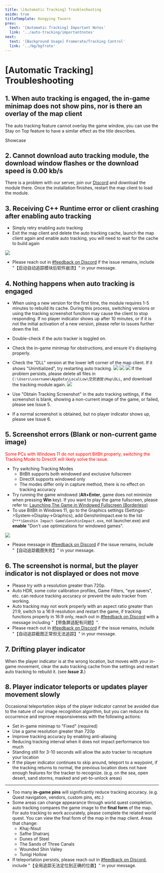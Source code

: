 ```yaml
---
title: \[Automatic Tracking] Troubleshooting
aside: true
titleTemplate: Kongying Tavern
prev:
  text: '[Automatic Tracking] Important Notes'
  link: '../auto-tracking/importantnotes'
next:
  text: '[Background Usage] Framerate/Tracking Control'
  link: '../bg/bgfrate'
---
```


# [Automatic Tracking] Troubleshooting

## 1. When auto tracking is engaged, the in-game minimap does not show pins, nor is there an overlay of the map client

The auto tracking feature cannot overlay the game window, you can use the Stay on Top feature to have a similar effect as the title describes.

Showcase
<MediaIntroduction 
  media="reddit"
  text="The Best Underground Map (Kongying Tavern x Teyvat Map Institute)"
  link="https://www.reddit.com/r/Genshin_Impact/comments/12znlyd/the_best_underground_map_kongying_tavern_x_teyvat/"
/>

## 2. Cannot download auto tracking module, the download window flashes or the download speed is 0.00 kb/s

There is a problem with our server, join our [Discord](https://discord.gg/S7MxgjcbtD) and download the module there. Once the installation finishes, restart the map client to load the module.

## 3. Receiving C++ Runtime error or client crashing after enabling auto tracking

- Simply retry enabling auto tracking
- Exit the map client and delete the auto tracking cache, launch the map client again and enable auto tracking, you will need to wait for the cache to build again

![](/imgs/en/manual/auto-tracking/6.png)

- Please reach out in [#feedback on Discord](https://discord.gg/8wgttNDwse) if the issue remains, include "【启动自动追踪模块后软件崩溃】" in your message.

## 4. Nothing happens when auto tracking is engaged

- When using a new version for the first time, the module requires 1-5 minutes to rebuild its cache. During this process, switching versions or using the tracking screenshot function may cause the client to stop responding. If no player indicator shows up after 10 minutes, or if it is not the initial activation of a new version, please refer to issues further down the list.
- Double-check if the auto tracker is toggled on.
- Check the in-game minimap for obstructions, and ensure it's displaying properly.
- Check the "DLL" version at the lower left corner of the map client. If it shows "Uninitialized", try restarting auto tracking.
  ![](/imgs/en/manual/auto-tracking/3.png)
  ![](/imgs/en/manual/auto-tracking/4.png)
  ![](/imgs/en/manual/auto-tracking/5.png)
  If the problem persists, please delete all files in `C:\Users\username\AppData\LocalLow\空荧酒馆\Map\DLL`, and download the tracking module again.
  ![](/imgs/en/manual/auto-tracking/1.png)

- Use "Obtain Tracking Screenshot" in the auto tracking settings, if the screenshot is blank, showing a non-current image of the game, or failed, please see Issue 5.
- If a normal screenshot is obtained, but no player indicator shows up, please see Issue 6.

## 5. Screenshot errors (Blank or non-current game image)

<span style="color: red">Some PCs with Windows 11 do not support BitBlt properly, switching the Tracking Mode to DirectX will likely solve the issue</span>.

- Try switching Tracking Modes
  - BitBlt supports both windowed and exclusive fullscreen
  - DirectX supports windowed only
  - The modes differ only in capture method, there is no effect on tracking accuracy
- Try running the game windowed (**Alt+Enter**, game does not minimize when pressing **Win** key). If you want to play the game fullscreen, please refer to: [Launching The Game in Windowed Fullscreen (Borderless)](../overlay-mode/fullscreen-windowed/launching.md)
- To use BitBlt in Windows 11, go to the Graphics settings (Settings->System->Display->Graphics), add GenshinImpact.exe to the list (`***\Genshin Impact Game\GenshinImpact.exe`, not launcher.exe) and **enable** "Don't use optimizations for windowed games".

![](/imgs/en/manual/auto-tracking/windowedoptimization.png)

- Please message in [#feedback on Discord](https://discord.gg/8wgttNDwse) if the issue remains, include "【自动追踪截图失败】" in your message.

## 6. The screenshot is normal, but the player indicator is not displayed or does not move

- Please try with a resolution greater than 720p.
- Auto HDR, some color calibration profiles, Game Filters, "eye savers", etc. can reduce tracking accuracy or prevent the auto tracker from working.
- Auto tracking may not work properly with an aspect ratio greater than 21:9, switch to a 16:9 resolution and restart the game, if tracking functions properly in 16:9 only, reach out in [#feedback on Discord](https://discord.gg/8wgttNDwse) with a message including "【带鱼屏适配有问题】".
- Please reach out in [#feedback on Discord](https://discord.gg/8wgttNDwse) if the issue remains, include "【自动追踪截图正常但无法追踪】" in your message.

## 7. Drifting player indicator

When the player indicator is at the wrong location, but moves with your in-game movement, clear the auto tracking cache from the settings and restart auto tracking to rebuild it. (see **_Issue 3._**)

## 8. Player indicator teleports or updates player movement slowly

Occasional teleportation skips of the player indicator cannot be avoided due to the nature of our image recognition algorithm, but you can reduce its occurrence and improve responsiveness with the following actions:

- Set in-game minimap to "Fixed" (required)
- Use a game resolution greater than 720p
- Improve tracking accuracy by enabling anti-aliasing
- Reducing tracking interval when it does not impact performance too much
- Standing still for 3-10 seconds will allow the auto tracker to recapture your location
- If the player indicator continues to skip around, teleport to a waypoint, if the tracking returns to normal, the previous location does not have enough features for the tracker to recognize. (e.g. on the sea, open desert, sand storms, masked and yet-to-unlock areas)

---

- Too many **in-game pins** will significantly reduce tracking accuracy. (e.g. Quest navigation, vendors, custom pins, etc.)
- Some areas can change appearance through world quest completion, auto tracking compares the game image to the **final form** of the map. For auto tracking to work accurately, please complete the related world quest. You can view the final form of the map in the map client. Areas that change:
  - Khaj-Nisut
  - Safhe Shatranj
  - Dunes of Steel
  - The Sands of Three Canals
  - Wounded Shin Valley
  - Tunigi Hollow
- If teleportation persists, please reach out in [#feedback on Discord](https://discord.gg/8wgttNDwse), include "【全局追踪无法定位到正确的位置】" in your message.
